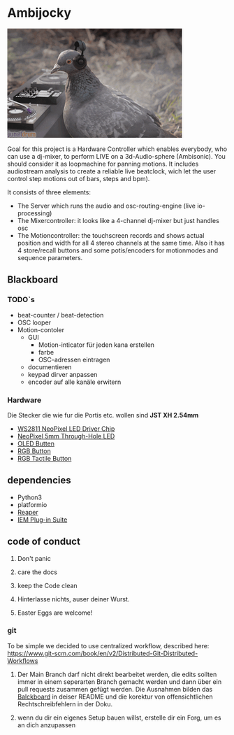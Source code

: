 # Ambijocky

![first ambijocky](doc/pix/gif1.gif)

Goal for this project is a Hardware Controller which enables everybody, who can use a dj-mixer, to perform
LIVE on a 3d-Audio-sphere (Ambisonic). You should consider it as loopmachine for panning motions. It
includes audiostream analysis to create a reliable live beatclock, wich let the user control step motions
out of bars, steps and bpm).

It consists of three elements:

- The Server which runs the audio and osc-routing-engine (live io-processing)
- The Mixercontroller: it looks like a 4-channel dj-mixer but just handles osc
- The Motioncontroller: the touchscreen records and shows actual position and width for all 4 stereo
  channels at the same time. Also it has 4 store/recall buttons and some potis/encoders for motionmodes
  and sequence parameters.

## Blackboard

### TODO`s

- beat-counter / beat-detection
- OSC looper
- Motion-contoler
  - GUI
    - Motion-inticator für jeden kana erstellen
    - farbe
    - OSC-adressen eintragen
  - documentieren
  - keypad dirver anpassen
  - encoder auf alle kanäle erwitern

### Hardware

Die Stecker die wie fur die Portis etc. wollen sind **JST XH 2.54mm**

- [WS2811 NeoPixel LED Driver Chip](https://www.adafruit.com/product/1378)
- [NeoPixel 5mm Through-Hole LED](https://www.adafruit.com/product/1938)
- [OLED Butten](https://www.alibaba.com/product-detail/Lakeview-DSP-OLED-LCD-Display-Screen_60759925392.html?spm=a2700.details.deiletai6.3.74dd7a76xJLr4l)
- [RGB Button](https://www.alibaba.com/product-detail/Lakeview-RGB-Full-Color-Momentary-Illuminated_60769825493.html?bypass=true)
- [RGB Tactile Button](https://www.alibaba.com/product-detail/Lakeview-TL3-RGB-Momentary-LED-Super_60769192488.html?spm=a2700.details.deiletai6.6.5a067a76Q1eRKz&bypass=true)

## dependencies

- Python3
- platformio
- [Reaper](https://www.reaper.fm/)
- [IEM Plug-in Suite](https://plugins.iem.at/)

## code of conduct

1. Don't panic

2. care the docs

3. keep the Code clean

4. Hinterlasse nichts, auser deiner Wurst.

5. Easter Eggs are welcome!

### git

To be simple we decided to use centralized workflow, described here:
https://www.git-scm.com/book/en/v2/Distributed-Git-Distributed-Workflows

1. Der Main Branch darf nicht direkt bearbeitet werden, die edits sollten immer in einem seperarten Branch gemacht werden und dann über ein pull requests zusammen gefügt werden. Die Ausnahmen bilden das [Balckboard](#Balckboard) in deiser README und die korektur von offensichtlichen Rechtschreibfehlern in der Doku.

2. wenn du dir ein eigenes Setup bauen willst, erstelle dir ein Forg, um es an dich anzupassen
